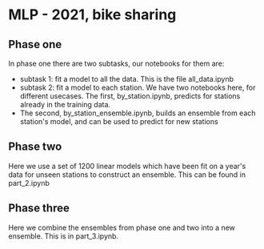 # MLP - 2021, bike sharing

## Phase one

In phase one there are two subtasks, our notebooks for them are:

 - subtask 1: fit a model to all the data. This is the file all_data.ipynb
 - subtask 2: fit a model to each station. We have two notebooks here, for different usecases. The first, by_station.ipynb, predicts for stations already in the training data.
 - The second, by_station_ensemble.ipynb, builds an ensemble from each station's model, and can be used to predict for new stations
 
 ## Phase two
 
 Here we use a set of 1200 linear models which have been fit on a year's data for unseen stations to construct an ensemble. This can be found in part_2.ipynb
 
 ## Phase three
 
 Here we combine the ensembles from phase one and two into a new ensemble. This is in part_3.ipynb.
